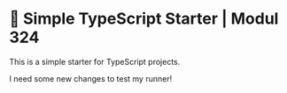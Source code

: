 # 🧰 Simple TypeScript Starter | Modul 324

This is a simple starter for TypeScript projects.

I need some new changes to test my runner!
